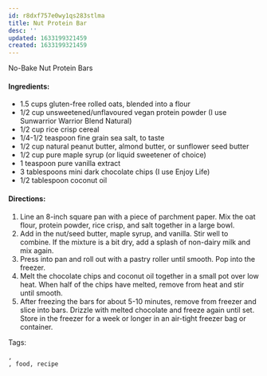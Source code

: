 ```yaml
---
id: r8dxf757e0wy1qs283stlma
title: Nut Protein Bar
desc: ''
updated: 1633199321459
created: 1633199321459
---
```


No-Bake Nut Protein Bars
#### Ingredients:

* 1.5 cups gluten-free rolled oats, blended into a flour
* 1/2 cup unsweetened/unflavoured vegan protein powder (I use Sunwarrior Warrior Blend Natural)
* 1/2 cup rice crisp cereal
* 1/4-1/2 teaspoon fine grain sea salt, to taste
* 1/2 cup natural peanut butter, almond butter, or sunflower seed butter
* 1/2 cup pure maple syrup (or liquid sweetener of choice)
* 1 teaspoon pure vanilla extract
* 3 tablespoons mini dark chocolate chips (I use Enjoy Life)
* 1/2 tablespoon coconut oil

#### Directions:

1. Line an 8-inch square pan with a piece of parchment paper. Mix the oat flour, protein powder, rice crisp, and salt together in a large bowl.
2. Add in the nut/seed butter, maple syrup, and vanilla. Stir well to combine. If the mixture is a bit dry, add a splash of non-dairy milk and mix again.
3. Press into pan and roll out with a pastry roller until smooth. Pop into the freezer.
4. Melt the chocolate chips and coconut oil together in a small pot over low heat. When half of the chips have melted, remove from heat and stir until smooth.
5. After freezing the bars for about 5-10 minutes, remove from freezer and slice into bars. Drizzle with melted chocolate and freeze again until set. Store in the freezer for a week or longer in an air-tight freezer bag or container.

Tags:
  
    , 
    , food, recipe
